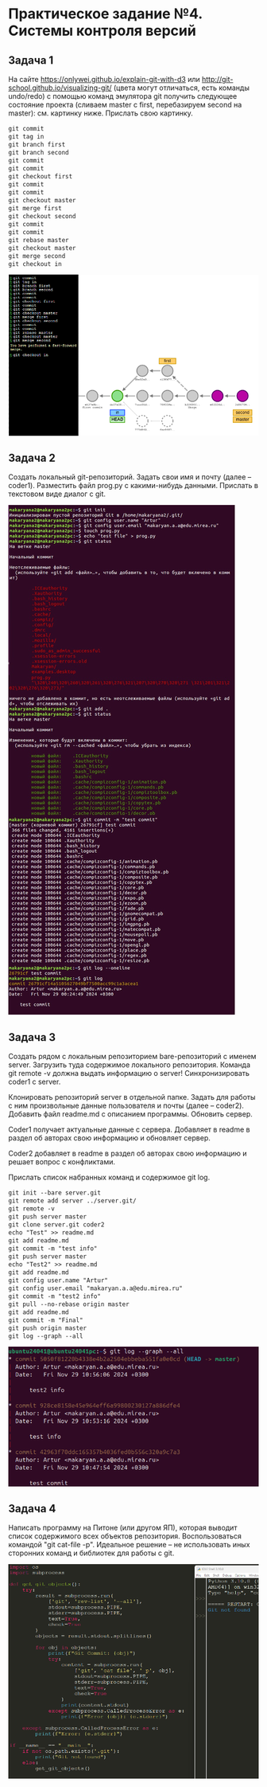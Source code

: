 # Практическое задание №4. Системы контроля версий

## Задача 1

На сайте https://onlywei.github.io/explain-git-with-d3 или http://git-school.github.io/visualizing-git/ (цвета могут отличаться, есть команды undo/redo) с помощью команд эмулятора git получить следующее состояние проекта (сливаем master с first, перебазируем second на master): см. картинку ниже. Прислать свою картинку.


```
git commit
git tag in
git branch first
git branch second
git commit
git commit
git checkout first
git commit
git commit
git checkout master
git merge first
git checkout second
git commit
git commit
git rebase master
git checkout master
git merge second
git checkout in

```
![41](https://github.com/artmcar/Conf/blob/main/im/z1.png?raw=true)


## Задача 2

Создать локальный git-репозиторий. Задать свои имя и почту (далее – coder1). Разместить файл prog.py с какими-нибудь данными. Прислать в текстовом виде диалог с git.

![42](https://github.com/artmcar/Conf/blob/main/im/z2.png?raw=true)


## Задача 3

Создать рядом с локальным репозиторием bare-репозиторий с именем server. Загрузить туда содержимое локального репозитория. Команда git remote -v должна выдать информацию о server! Синхронизировать coder1 с server.

Клонировать репозиторий server в отдельной папке. Задать для работы с ним произвольные данные пользователя и почты (далее – coder2). Добавить файл readme.md с описанием программы. Обновить сервер.

Coder1 получает актуальные данные с сервера. Добавляет в readme в раздел об авторах свою информацию и обновляет сервер.

Coder2 добавляет в readme в раздел об авторах свою информацию и решает вопрос с конфликтами.

Прислать список набранных команд и содержимое git log.

```
git init --bare server.git
git remote add server ../server.git/
git remote -v
git push server master
git clone server.git coder2
echo "Test" >> readme.md
git add readme.md
git commit -m "test info"
git push server master
echo "Test2" >> readme.md
git add readme.md
git config user.name "Artur"
git config user.email "makaryan.a.a@edu.mirea.ru"
git commit -m "test2 info"
git pull --no-rebase origin master
git add readme.md
git commit -m "Final"
git push origin master
git log --graph --all
```
![43](https://github.com/artmcar/Conf/blob/main/im/z3.png?raw=true)

## Задача 4

Написать программу на Питоне (или другом ЯП), которая выводит список содержимого всех объектов репозитория. Воспользоваться командой "git cat-file -p". Идеальное решение – не использовать иных сторонних команд и библиотек для работы с git.

![44](https://github.com/artmcar/Conf/blob/main/im/z4.png?raw=true)
